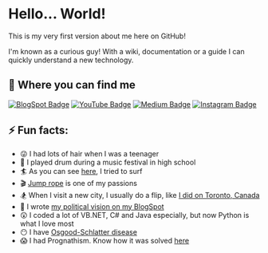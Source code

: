 # Hello... World!

This is my very first version about me here on GitHub!

I'm known as a curious guy! With a wiki, documentation or a guide I can quickly understand a new technology.

## :mag_right: Where you can find me

[![BlogSpot Badge](https://img.shields.io/badge/blogger-%23FF5722.svg?&style=for-the-badge&logo=blogger&logoColor=white)](https://willianantunes.blogspot.com/)
[![YouTube Badge](https://img.shields.io/badge/youtube-%23FF0000.svg?&style=for-the-badge&logo=youtube&logoColor=white)](https://www.youtube.com/user/williantuness)
[![Medium Badge](https://img.shields.io/badge/medium-%2312100E.svg?&style=for-the-badge&logo=medium&logoColor=white)](https://medium.com/@willianantunes)
[![Instagram Badge](https://img.shields.io/badge/instagram-%23E4405F.svg?&style=for-the-badge&logo=instagram&logoColor=white)](https://www.instagram.com/willian.lima.antunes/)

## ⚡ Fun facts:

- :stuck_out_tongue_winking_eye: I had lots of hair when I was a teenager
- :guitar: I played drum during a music festival in high school
- :surfer: As you can see [here](https://www.instagram.com/p/BgJkeCmncmV/), I tried to surf
- :clapper: [Jump rope](https://www.instagram.com/p/B_mzp4tgrKI/) is one of my passions
- :snowboarder: When I visit a new city, I usually do a flip, like [I did on Toronto, Canada](https://www.youtube.com/watch?v=9W8fdASb1xs)
- :thinking: I wrote [my political vision on my BlogSpot](https://willianantunes.blogspot.com/2016/02/minha-visao-politica.html)
- :astonished: I coded a lot of VB.NET, C# and Java especially, but now Python is what I love most
- :no_mouth: I have [Osgood-Schlatter disease](https://en.wikipedia.org/wiki/Osgood%E2%80%93Schlatter_disease)
- :scream: I had Prognathism. Know how it was solved [here](https://willianantunes.blogspot.com/2012/02/cirurgia-ortognatica-pos-operatorio.html)

<!--
Here are some ideas to get you started:

- 🔭 I’m currently working on ...
- 🌱 I’m currently learning ...
- 👯 I’m looking to collaborate on ...
- 🤔 I’m looking for help with ...
- 💬 Ask me about ...
- 📫 How to reach me: ...
- 😄 Pronouns: ...
- ⚡ Fun fact: ...

https://gist.github.com/rxaviers/7360908
https://github.com/alexandresanlim/Badges4-README.md-Profile
-->
